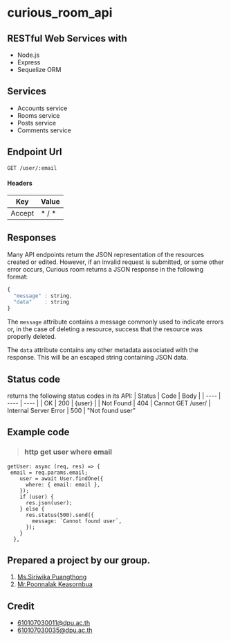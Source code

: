 # curious_room_api
## RESTful Web Services with 
* Node.js 
* Express
* Sequelize ORM 

## Services
* Accounts service
* Rooms service
* Posts service
* Comments service

## Endpoint Url
```http
GET /user/:email
```

#### Headers
| Key | Value |
| ---- | ----- |
| Accept | * / *


## Responses

Many API endpoints return the JSON representation of the resources created or edited. However, if an invalid request is submitted, or some other error occurs, Curious room returns a JSON response in the following format:

```javascript
{
  "message" : string,
  "data"    : string
}
```

The `message` attribute contains a message commonly used to indicate errors or, in the case of deleting a resource, success that the resource was properly deleted.

The `data` attribute contains any other metadata associated with the response. This will be an escaped string containing JSON data.

## Status code
returns the following status codes in its API:
| Status | Code | Body |
| ---- | ---- | ---- | 
| OK | 200 | {user} |
| Not Found  | 404 | Cannot GET /user/
| Internal Server Error | 500 | "Not found user"

## Example code
> ### http get user where email
```
getUser: async (req, res) => {
 email = req.params.email;
    user = await User.findOne({
      where: { email: email },
    });
    if (user) {
      res.json(user);
    } else {
      res.status(500).send({
        message: `Cannot found user`,
      });
    }
  }, 
  ```

## Prepared a project by our group.
1. [Ms.Siriwika Puangthong](https://github.com/Siriwika)
2. [Mr.Poonnalak Keasornbua](https://github.com/Poonnaluk)

## Credit
* 610107030011@dpu.ac.th
* 610107030035@dpu.ac.th
